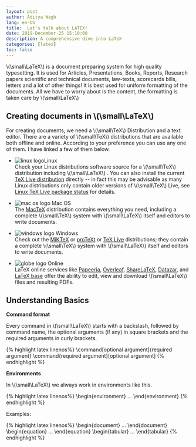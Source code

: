 ```yaml
---
layout: post
author: Aditya Wagh
lang: en-US
title:  Let's talk about LATEX!
date: 2019-December-25 15:10:00
description: A comprehensive dive into LaTeX
categories: [latex]
toc: false
---
```


 \\(\small\LaTeX\\) is a document preparing system for high quality typesetting. It is used for Articles, Presentations, Books, Reports, Research papers scientific and technical documents, law-texts, scorecards bills, letters and a lot of other things! It is best used for uniform formatting of the documents. All we have to worry about is the content, the formatting is taken care by  \\(\small\LaTeX\\)

## Creating documents in  \\(\small\LaTeX\\)

For creating  documents, we need a  \\(\small\TeX\\) Distribution and a text editor. There are a variety of \\(\small\TeX\\) distributions that are available both offline and online. According to your preference you can use any one of them. I have linked a few of them below.

- ![linux logo](https://img.icons8.com/color/48/000000/linux.png)Linux  
Check your Linux distributions software source for a \\(\small\TeX\\) distribution including  \\(\small\LaTeX\\) . You can also install the current [TeX Live distribution](https://www.tug.org/texlive) directly -- in fact this may be advisable as many Linux distributions only contain older versions of \\(\small\TeX\\) Live, see [Linux TeX Live package status](https://repology.org/metapackage/texlive/versions) for details.

- ![mac os logo](https://img.icons8.com/color/48/000000/mac-logo.png) Mac OS  
The [MacTeX](http://www.tug.org/mactex/) distribution contains everything you need, including a complete \\(\small\TeX\\) system with  \\(\small\LaTeX\\) itself and editors to write documents.

- ![windows logo](https://img.icons8.com/color/48/000000/windows-10.png) Windows  
Check out the [MiKTeX](http://miktex.org/) or [proTeXt](http://www.tug.org/protext/) or [TeX Live](http://www.tug.org/texlive) distributions; they contain a complete \\(\small\TeX\\) system with  \\(\small\LaTeX\\) itself and editors to write documents.

- ![globe logo](https://img.icons8.com/color/48/000000/globe--v1.png) Online  
LaTeX online services like [Papeeria](http://papeeria.com/), [Overleaf](https://www.overleaf.com/), [ShareLaTeX](https://www.sharelatex.com/), [Datazar](https://www.datazar.com/), and [LaTeX base](https://latexbase.com/) offer the ability to edit, view and download  \\(\small\LaTeX\\) files and resulting PDFs.

## Understanding Basics
  
**Command format**

Every command in  \\(\small\LaTeX\\)  starts with a backslash, followed by command name, the optional arguments (if any) in square brackets and the required arguments in curly brackets.  

{% highlight latex linenos%}
\command[optional argument]{required argument}
\command{required argument}[optional argument]
{% endhighlight %}

**Environments**

In \\(\small\LaTeX\\)  we always work in environments like this.

{% highlight latex linenos%}
\begin{environment} ... \end{environment}
{% endhighlight %}

Examples:

{% highlight latex linenos%}
\begin{document} ... \end{document}  
\begin{equation} ... \end{equation}
\begin{tabular} ... \end{tabular}
{% endhighlight %}

